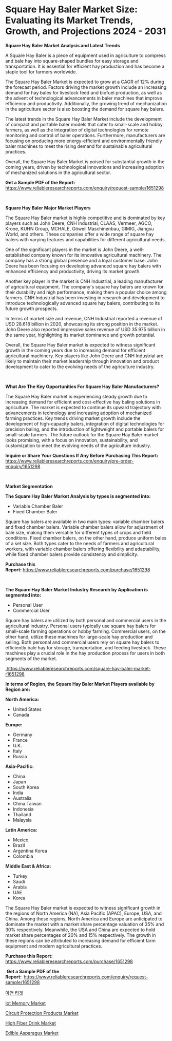 <p><h1>Square Hay Baler Market Size: Evaluating its Market Trends, Growth, and Projections 2024 - 2031</h1></p><p><strong>Square Hay Baler Market Analysis and Latest Trends</strong></p>
<p><p>A Square Hay Baler is a piece of equipment used in agriculture to compress and bale hay into square-shaped bundles for easy storage and transportation. It is essential for efficient hay production and has become a staple tool for farmers worldwide.</p><p>The Square Hay Baler Market is expected to grow at a CAGR of 12% during the forecast period. Factors driving the market growth include an increasing demand for hay bales for livestock feed and biofuel production, as well as the advent of technological advancements in baler machines that improve efficiency and productivity. Additionally, the growing trend of mechanization in the agriculture sector is also boosting the demand for square hay balers.</p><p>The latest trends in the Square Hay Baler Market include the development of compact and portable baler models that cater to small-scale and hobby farmers, as well as the integration of digital technologies for remote monitoring and control of baler operations. Furthermore, manufacturers are focusing on producing more energy-efficient and environmentally friendly baler machines to meet the rising demand for sustainable agricultural practices.</p><p>Overall, the Square Hay Baler Market is poised for substantial growth in the coming years, driven by technological innovations and increasing adoption of mechanized solutions in the agricultural sector.</p></p>
<p><strong>Get a Sample PDF of the Report:&nbsp;</strong> <a href="https://www.reliableresearchreports.com/enquiry/request-sample/1651298">https://www.reliableresearchreports.com/enquiry/request-sample/1651298</a></p>
<p>&nbsp;</p>
<p><strong>Square Hay Baler Major Market Players</strong></p>
<p><p>The Square Hay Baler market is highly competitive and is dominated by key players such as John Deere, CNH Industrial, CLAAS, Vermeer, AGCO, Krone, KUHN Group, MCHALE, Göweil Maschinenbau, GIMIG, Jiangsu World, and others. These companies offer a wide range of square hay balers with varying features and capabilities for different agricultural needs.</p><p>One of the significant players in the market is John Deere, a well-established company known for its innovative agricultural machinery. The company has a strong global presence and a loyal customer base. John Deere has been focusing on developing advanced square hay balers with enhanced efficiency and productivity, driving its market growth.</p><p>Another key player in the market is CNH Industrial, a leading manufacturer of agricultural equipment. The company's square hay balers are known for their durability and high performance, making them a popular choice among farmers. CNH Industrial has been investing in research and development to introduce technologically advanced square hay balers, contributing to its future growth prospects.</p><p>In terms of market size and revenue, CNH Industrial reported a revenue of USD 28.618 billion in 2020, showcasing its strong position in the market. John Deere also reported impressive sales revenue of USD 35.975 billion in the same year, highlighting its market dominance and growth potential.</p><p>Overall, the Square Hay Baler market is expected to witness significant growth in the coming years due to increasing demand for efficient agricultural machinery. Key players like John Deere and CNH Industrial are likely to maintain their market leadership through innovation and product development to cater to the evolving needs of the agriculture industry.</p></p>
<p>&nbsp;</p>
<p><strong>What Are The Key Opportunities For Square Hay Baler Manufacturers?</strong></p>
<p><p>The Square Hay Baler market is experiencing steady growth due to increasing demand for efficient and cost-effective hay baling solutions in agriculture. The market is expected to continue its upward trajectory with advancements in technology and increasing adoption of mechanized farming practices. Key trends driving market growth include the development of high-capacity balers, integration of digital technologies for precision baling, and the introduction of lightweight and portable balers for small-scale farmers. The future outlook for the Square Hay Baler market looks promising, with a focus on innovation, sustainability, and customization to meet the evolving needs of the agriculture industry.</p></p>
<p><strong>Inquire or Share Your Questions If Any Before Purchasing This Report:</strong> <a href="https://www.reliableresearchreports.com/enquiry/pre-order-enquiry/1651298">https://www.reliableresearchreports.com/enquiry/pre-order-enquiry/1651298</a></p>
<p>&nbsp;</p>
<p><strong>Market Segmentation</strong></p>
<p><strong>The Square Hay Baler Market Analysis by types is segmented into:</strong></p>
<p><ul><li>Variable Chamber Baler</li><li>Fixed Chamber Baler</li></ul></p>
<p><p>Square hay balers are available in two main types: variable chamber balers and fixed chamber balers. Variable chamber balers allow for adjustment of bale size, making them versatile for different types of crops and field conditions. Fixed chamber balers, on the other hand, produce uniform bales of a set size. Both types cater to the needs of farmers and agricultural workers, with variable chamber balers offering flexibility and adaptability, while fixed chamber balers provide consistency and simplicity.</p></p>
<p><strong>Purchase this Report:&nbsp;</strong><a href="https://www.reliableresearchreports.com/purchase/1651298">https://www.reliableresearchreports.com/purchase/1651298</a></p>
<p>&nbsp;</p>
<p><strong>The Square Hay Baler Market Industry Research by Application is segmented into:</strong></p>
<p><ul><li>Personal User</li><li>Commercial User</li></ul></p>
<p><p>Square hay balers are utilized by both personal and commercial users in the agricultural industry. Personal users typically use square hay balers for small-scale farming operations or hobby farming. Commercial users, on the other hand, utilize these machines for large-scale hay production and selling. Both personal and commercial users rely on square hay balers to efficiently bale hay for storage, transportation, and feeding livestock. These machines play a crucial role in the hay production process for users in both segments of the market.</p></p>
<p><a href="https://www.reliableresearchreports.com/square-hay-baler-market-r1651298">&nbsp;https://www.reliableresearchreports.com/square-hay-baler-market-r1651298</a></p>
<p><strong>In terms of Region, the Square Hay Baler Market Players available by Region are:</strong></p>
<p>
    <p> <strong> North America: </strong>
        <ul>
            <li>United States</li>
            <li>Canada</li>
        </ul>
        </p> 
    <p> <strong> Europe: </strong>
        <ul>
            <li>Germany</li>
            <li>France</li>
            <li>U.K.</li>
            <li>Italy</li>
            <li>Russia</li>
        </ul>
        </p> 
    <p> <strong> Asia-Pacific: </strong>
        <ul>
            <li>China</li>
            <li>Japan</li>
            <li>South Korea</li>
            <li>India</li>
            <li>Australia</li>
            <li>China Taiwan</li>
            <li>Indonesia</li>
            <li>Thailand</li>
            <li>Malaysia</li>
        </ul>
        </p> 
    <p> <strong> Latin America: </strong>
        <ul>
            <li>Mexico</li>
            <li>Brazil</li>
            <li>Argentina Korea</li>
            <li>Colombia</li>
        </ul>
        </p> 
    <p> <strong> Middle East & Africa: </strong>
        <ul>
            <li>Turkey</li>
            <li>Saudi</li>
            <li>Arabia</li>
            <li>UAE</li>
            <li>Korea</li>
        </ul>
    </p>
    </p>
<p><p>The Square Hay Baler market is expected to witness significant growth in the regions of North America (NA), Asia Pacific (APAC), Europe, USA, and China. Among these regions, North America and Europe are anticipated to dominate the market with a market share percentage valuation of 35% and 30% respectively. Meanwhile, the USA and China are expected to hold market share percentages of 20% and 15% respectively. The growth in these regions can be attributed to increasing demand for efficient farm equipment and modern agricultural practices.</p></p>
<p><strong>Purchase this Report: </strong><a href="https://www.reliableresearchreports.com/purchase/1651298">https://www.reliableresearchreports.com/purchase/1651298</a></p>
<p>&nbsp;<strong>Get a Sample PDF of the Report:&nbsp;&nbsp;</strong><a href="https://www.reliableresearchreports.com/enquiry/request-sample/1651298">https://www.reliableresearchreports.com/enquiry/request-sample/1651298</a></p>
<p><strong></strong></p>
<p><p><a href="https://medium.com/@czbtzkwc9/%EC%95%84%EC%97%B0-%ED%83%80%EA%B2%9F-%EC%8B%9C%EC%9E%A5-%EA%B8%80%EB%A1%9C%EB%B2%8C-%EB%B0%8F-%EC%A7%80%EC%97%AD-%EB%B6%84%EC%84%9D-%EC%A7%80%EC%97%AD-%EA%B5%AD%EA%B0%80%EC%88%98%EC%A4%80-%EB%B6%84%EC%84%9D-%EB%B0%8F-%EA%B2%BD%EC%9F%81-%ED%99%98%EA%B2%BD%EC%97%90-%EC%B4%88%EC%A0%90-%EB%B6%84%EC%84%9D-%EB%B0%8F-%EC%98%88%EC%B8%A1-2024-2031-06ec7e54a63d">아연 타겟</a></p><p><a href="https://github.com/baileope6754/Market-Research-Report-List-1/blob/main/iot-memory-market.md">Iot Memory Market</a></p><p><a href="https://github.com/josephpullman6599/Market-Research-Report-List-1/blob/main/circuit-protection-products-market.md">Circuit Protection Products Market</a></p><p><a href="https://medium.com/@penelope.lee568/strategic-insights-into-global-high-fiber-drink-market-trends-2024-2031-covered-in-170-pages-b3b5c99f76d2">High Fiber Drink Market</a></p><p><a href="https://medium.com/@charles.fisher4346/edible-asparagus-market-size-by-type-fresh-frozen-preserved-by-product-food-others-global-80b589908c50">Edible Asparagus Market</a></p></p>